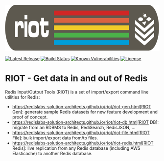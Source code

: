 <p align="center"><img src="docs/images/riot.svg" alt="riot" height="150px"></p>

[![Latest Release](https://img.shields.io/github/release/Redislabs-Solution-Architects/riot.svg)](https://github.com/Redislabs-Solution-Architects/riot/releases/latest)
[![Build Status](https://github.com/Redislabs-Solution-Architects/riot/workflows/CI/badge.svg)](https://github.com/Redislabs-Solution-Architects/riot/workflows/CI/badge.svg)
[![Known Vulnerabilities](https://snyk.io/test/github/Redislabs-Solution-Architects/riot/badge.svg?targetFile=build.gradle)](https://snyk.io/test/github/Redislabs-Solution-Architects/riot?targetFile=build.gradle)
[![License](https://img.shields.io/github/license/Redislabs-Solution-Architects/riot.svg)](https://github.com/Redislabs-Solution-Architects/riot)

# RIOT - Get data in and out of Redis

Redis Input/Output Tools (RIOT) is a set of import/export command line utilities for Redis:

* https://redislabs-solution-architects.github.io/riot/riot-gen.html[RIOT Gen]: generate sample Redis datasets for new feature development and proof of concept.
* https://redislabs-solution-architects.github.io/riot/riot-db.html[RIOT DB]: migrate from an RDBMS to Redis, RediSearch, RedisJSON, ...
* https://redislabs-solution-architects.github.io/riot/riot-file.html[RIOT File]: bulk import/export data from/to files.
* https://redislabs-solution-architects.github.io/riot/riot-redis.html[RIOT Redis]: live replication from any Redis database (including AWS Elasticache) to another Redis database.